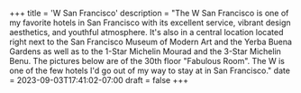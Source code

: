 +++
title = 'W San Francisco'
description = "The W San Francisco is one of my favorite hotels in San Francisco with its excellent service, vibrant design aesthetics, and youthful atmosphere. It's also in a central location located right next to the San Francisco Museum of Modern Art and the Yerba Buena Gardens as well as to the 1-Star Michelin Mourad and the 3-Star Michelin Benu. The pictures below are of the 30th floor \"Fabulous Room\". The W is one of the few hotels I'd go out of my way to stay at in San Francisco."
date = 2023-09-03T17:41:02-07:00
draft = false
+++